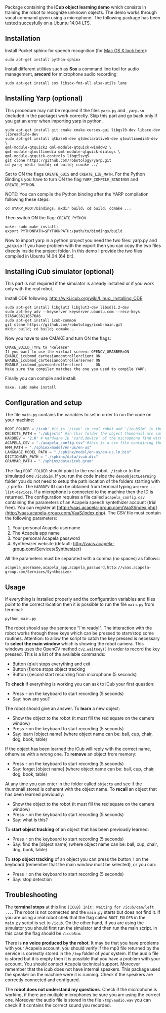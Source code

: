 Package containing the **iCub object learning demo** which consists in training the robot to recognize unknown objects. The demo works through vocal command given using a microphone.
The following package has been tested succesfully on a Ubuntu 14.04 LTS.

Installation
-------------

Install Pocket sphinx for speech recognition (for [Mac OS X look here](http://www.sphinx-doc.org/en/stable/install.html#debian-ubuntu-install-sphinx-using-packaging-system)):

`sudo apt-get install python-sphinx`

Install different utilities such as **Sox** a command line tool for audio management, **arecord** for microphone audio recording:

`sudo apt-get install sox libsox-fmt-all alsa-utils lame`


Installing Yarp (optional)
--------------------------

This procedure may not be required if the files `yarp.py` and `_yarp.so` (included in the package) work correctly. Skip this part and go back only if you get an error when importing yarp in python.

```
sudo apt-get install git cmake cmake-curses-gui libgsl0-dev libace-dev libreadline-dev
sudo apt-get install qtbase5-dev qtdeclarative5-dev qtmultimedia5-dev \
qml-module-qtquick2 qml-module-qtquick-window2 \
qml-module-qtmultimedia qml-module-qtquick-dialogs \
qml-module-qtquick-controls libqt5svg5
git clone https://github.com/robotology/yarp.git
cd yarp; mkdir build; cd build; ccmake ../
```

Set to ON the flags `CREATE_GUIS` and `CREATE_LIB_MATH`. For the Python Bindings you have to turn ON the flag `YARP_COMPILE_BINDINGS` and `CREATE_PYTHON`.

NOTE: You can compile the Python binding after the YARP compilation following these steps:

```
cd $YARP_ROOT/bindings; mkdir build; cd build; ccmake ..;
```

Then switch ON the flag: `CREATE_PYTHON`

```
make: sudo make install;
export PYTHONPATH=$PYTHONPATH:/path/to/bindings/build
```

Now to import yarp in a python project you need the two files: yarp.py and _yarp.so
If you have problem with the export then you can copy the two files directly inside the project folder. 
In this demo I provide the two files compiled in Ubuntu 14.04 (64 bit).


Installing iCub simulator (optional)
------------------------------------

This part is not required if the simulator is already installed or if you work only with the real robot.

Install ODE following: http://wiki.icub.org/wiki/Linux:_Installing_ODE

```
sudo apt-get install libglut3 libglut3-dev libsdl1.2-dev
sudo apt-key adv --keyserver keyserver.ubuntu.com --recv-keys 57A5ACB6110576A6
sudo apt-get install icub-common
git clone https://github.com/robotology/icub-main.git
mkdir build; cd build; ccmake ..
```

Now you have to use CMAKE and turn ON the flags:

```
CMAKE_BUILD_TYPE to "Release"
If you want to use the virtual screen: OPENCV_GRABBER=ON
ENABLE_icubmod_cartesiancontrollerclient ON
ENABLE_icubmod_cartesiancontrollerserver ON
ENABLE_icubmod_gazecontrollerclient      ON
Make sure the compiler matches the one you used to compile YARP.
```

Finally you can compile and install:

`make; sudo make install`


Configuration and setup
------------------------

The file `main.py` contains the variables to set in order to run the code on your machine:

```python
ROOT_FOLDER ='/icub' #it is '/icub' in real robot and '/icubSim' in the simulator
OBJECTS_PATH = './objects' #in this folder the object thumbnail are saved
HARDDEV = '2,0' # Hardware ID 'card,device' of the microphone find with command: 'arecord --list-devices'
ACAPELA_CSV = "./acapela_config.csv" #this is a csv file containing the acapela credential
HMM_PATH = "./sphinx/model/en-us/en-us"
LANGUAGE_MODEL_PATH = "./sphinx/model/en-us/en-us.lm.bin"
DICTIONARY_PATH = "./sphinx/data/icub.dic"
GRAMMAR_PATH = "./sphinx/data/icub.gram"
```

The flag `ROOT_FOLDER` should point to the real robot `./icub` or to the simulated one `/icubSim`.
If you run the code inside the `demoObjectLearning` folder you do not need to setup the path location of the folders starting with `./` prefix. The `HARDDEV` ID can be obtained from terminal typing `arecord --list-devices`. If a microphone is connected to the machine then the ID is returned.
The configuration requires a file called `acapela_config.csv` containing the parameters of an Acapela speech syntethizer account (trial free). You can register at [http://vaas.acapela-group.com/VaaS/index.php](http://vaas.acapela-group.com/VaaS/index.php). The CSV file must contain the following parameters:

1. Your personal Acapela username
2. The Acapela app name
3. Your personal Acapela password
4. Synthesizer website (default: http://vaas.acapela-group.com/Services/Synthesizer)

All the parameters must be separated with a comma (no spaces) as follows:

```
acapela_username,acapela_app,acapela_password,http://vaas.acapela-group.com/Services/Synthesizer
``` 

Usage
-----

If everything is installed properly and the configuration variables and files point to the correct location then it is possible to run the file `main.py` from terminal:

```
python main.py
```

The robot should say the sentence "I'm ready!". The interaction with the robot works through three keys which can be pressed to start/stop some routines. Attention: to allow the script to catch the key pressed is necessary to **select the main window** which is showing the robot camera. This windows uses the OpenCV method `cv2.waitKey()` in order to record the key pressed. This is a list of the available commands:

- Button (q)uit stops everything and exit
- Button (f)orce stops object tracking
- Button (r)ecord start recording from microphone (5 seconds)

To **check** if everything is working you can ask to iCub your first question:

- Press `r` on the keyboard to start recording (5 seconds)
- Say: how are you?

The robot should give an answer. To **learn** a new object:

- Show the object to the robot (it must fill the red square on the camera window)
- Press `r` on the keyboard to start recording (5 seconds)
- Say: learn [object name] (where object name can be: ball, cup, chair, dog, book, table)

If the object has been learned the iCub will reply with the correct name, otherwise with a wrong one. To **remove** an object from memory:

- Press `r` on the keyboard to start recording (5 seconds)
- Say: forget [object name] (where object name can be: ball, cup, chair, dog, book, table)

At any time you can enter in the folder called `objects` and see if the thumbnail stored is coherent with the object name.
To **recall** an object that has been learned previously:

- Show the object to the robot (it must fill the red square on the camera window)
- Press `r` on the keyboard to start recording (5 seconds)
- Say: what is this?

To **start object tracking** of an object that has been previously learned:

- Press `r` on the keyboard to start recording (5 seconds)
- Say: find the [object name] (where object name can be: ball, cup, chair, dog, book, table)

To **stop object tracking** of an object you can press the button `f` on the keyboard (remember that the main window must be selected), or you can:

- Press `r` on the keyboard to start recording (5 seconds)
- Say: stop detection



Troubleshooting
---------------

The **terminal stops** at this line `[ICUB] Init: Waiting for /icub/cam/left ...`.  The robot is not connected and the `main.py` starts but does not find it. If you are using a real robot chek that the flag called `ROOT_FOLDER` in the `main.py` script is set to `/icub`. On the other hand, if you are using the simulator you should first run the simulator and then run the main script. In this case the flag should be `/icubSim`.

There is **no voice produced by the robot**. It may be that you have problems with your Acapela account, you should verify if the mp3 file returned by the service is correctly stored in the `/tmp` folder of your system. If the audio file is stored but it is empty then it is possible that you have a problem with your account. You should contact Acapela technical support. Moreover remember that the icub does not have internal speakers. This package used the speaker on the machine were it is running. Check if the speakers are correctly connected and configured. 

The **robot does not understand my questions**. Check if the microphone is working, if there are multiple microphones be sure you are using the correct one. Moreover the audio file is stored in the file `\tmp\audio.wav` you can check if it contains the correct sound you recorded.




